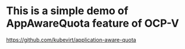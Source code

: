 # This is a simple demo of AppAwareQuota feature of OCP-V

https://github.com/kubevirt/application-aware-quota
